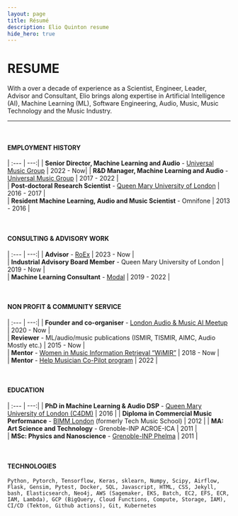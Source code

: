 ```yaml
---
layout: page
title: Résumé
description: Elio Quinton resume
hide_hero: true
---
```


# RESUME

With a over a decade of experience as a Scientist, Engineer, Leader, Advisor and Consultant, Elio brings along expertise in Artificial Intelligence (AI), Machine Learning (ML), Software Engineering, Audio, Music, Music Technology and the Music Industry.

<!-- Elio is a scientist, engineer and leader, with primary expertise in Artificial Intelligence (AI), Audio Digital Signal Processing and Music. 

Currently Senior Director of Machine Learning and Audio R&D at Universal Music Group (UMG), where he founded and lead the _Music & Audio Machine Learning Lab (MAML)_, the first ever Machine Learning R&D group in the recorded music industry. The MAML develops cutting edge technology to support and empower artists globally.  -->

----

<br>

<!-- Remove borders from tables. I could not make it work via the SCSS file. -->
<style>
    .content table td, .content table th { border: 0px solid #dbdbdb; border-width: 0 0 0px; padding: 0.25em 0.75em; vertical-align: top; }
</style>

#### EMPLOYMENT HISTORY

| :--- | ---:|
| **Senior Director, Machine Learning and Audio** - [Universal Music Group](https://www.universalmusic.com/) | 2022 - Now|
| **R&D Manager, Machine Learning and Audio** - [Universal Music Group](https://www.universalmusic.com/) | 2017 - 2022 |  
| **Post-doctoral Research Scientist** - [Queen Mary University of London](https://c4dm.eecs.qmul.ac.uk) | 2016 - 2017 |  
| **Resident Machine Learning, Audio and Music Scientist** - Omnifone | 2013 - 2016 |  

<br>

#### CONSULTING & ADVISORY WORK

| :--- | ---:|
| **Advisor** - [RoEx](https://www.roexaudio.com) | 2023 - Now |  
| **Industrial Advisory Board Member** - Queen Mary University of London | 2019 - Now |  
| **Machine Learning Consultant** - [Modal](https://www.modal.org.uk) | 2019 - 2022 |  

<br>

#### NON PROFIT & COMMUNITY SERVICE

| :--- | ---:|
| **Founder and co-organiser** - [London Audio & Music AI Meetup](https://www.meetup.com/london-audio-and-music-ai-meetup/) | 2020 - Now |  
| **Reviewer** - ML/audio/music publications (ISMIR, TISMIR, AIMC, Audio Mostly etc.) | 2015 - Now |  
| **Mentor** - [Women in Music Information Retrieval “WiMIR”](https://wimir.wordpress.com) | 2018 - Now |  
| **Mentor** - [Help Musician Co-Pilot program](https://www.helpmusicians.org.uk/get-support/develop-as-a-musician/co-pilot-the-musicians-mentoring-network) | 2022 |  

<br>

#### EDUCATION

| :--- | ---:|
| **PhD in Machine Learning & Audio DSP** - [Queen Mary University of London (C4DM)](https://c4dm.eecs.qmul.ac.uk) | 2016 |
| **Diploma in Commercial Music Performance** - [BIMM London](https://www.bimm.ac.uk) (formerly Tech Music School) | 2012 |
| **MA: Art Science and Technology** - Grenoble-INP ACROE-ICA | 2011 |  
| **MSc: Physics and Nanoscience** - [Grenoble-INP Phelma](https://phelma.grenoble-inp.fr/en) | 2011 |  


<!-- ### PROJECTS -->

<br>

#### TECHNOLOGIES
```Python, Pytorch, Tensorflow, Keras, sklearn, Numpy, Scipy, Airflow, Flask, Gensim, Pytest, Docker, SQL, Javascript, HTML, CSS, Jekyll, bash, Elasticsearch, Neo4j, AWS (Sagemaker, EKS, Batch, EC2, EFS, ECR, IAM, Lambda), GCP (BigQuery, Cloud Functions, Compute, Storage, IAM), CI/CD (Tekton, Github actions), Git, Kubernetes```


<!-- ### RECOGNITION & INTERESTS

- Etiam luctus ante quis est dictum faucibus.
- Etiam luctus ante quis est dictum faucibus.
- Etiam luctus ante quis est dictum faucibus.
- Etiam luctus ante quis est dictum faucibus.
- Etiam luctus ante quis est dictum faucibus.
- Etiam luctus ante quis est dictum faucibus. -->
